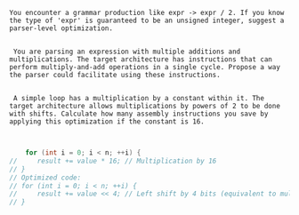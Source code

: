     
    You encounter a grammar production like expr -> expr / 2. If you know the type of 'expr' is guaranteed to be an unsigned integer, suggest a parser-level optimization. 


     You are parsing an expression with multiple additions and multiplications. The target architecture has instructions that can perform multiply-and-add operations in a single cycle. Propose a way the parser could facilitate using these instructions.


     A simple loop has a multiplication by a constant within it. The target architecture allows multiplications by powers of 2 to be done with shifts. Calculate how many assembly instructions you save by applying this optimization if the constant is 16.

```c


    for (int i = 0; i < n; ++i) {
//     result += value * 16; // Multiplication by 16
// }
// Optimized code:
// for (int i = 0; i < n; ++i) {
//     result += value << 4; // Left shift by 4 bits (equivalent to multiplying by 16)
// }

```


